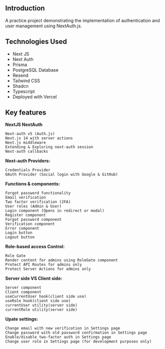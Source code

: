 ## Introduction

A practice project demonstrating the implementation of authentication and user management using NextAuth.js.


## Technologies Used
- Next JS
- Next Auth
- Prisma
- PostgreSQL Database
- Resend
- Tailwind CSS
- Shadcn
- Typescript
- Deployed with Vercel


## Key features

**NextJS NextAuth**
```
Next-auth v5 (Auth.js)
Next.js 14 with server actions
Next.js middleware
Extending & Exploring next-auth session
Next-auth callbacks
```

**Next-auth Providers:**
```
Credentials Provider
OAuth Provider (Social login with Google & GitHub)
```

**Functions & components:**
```
Forgot password functionality
Email verification
Two factor verification (2FA)
User roles (Admin & User)
Login component (Opens in redirect or modal)
Register component
Forgot password component
Verification component
Error component
Login button
Logout button
```

**Role-based access Control:**
```
Role Gate
Render content for admins using RoleGate component
Protect API Routes for admins only
Protect Server Actions for admins only
```

**Server side VS Client side:**
```
Server component
Client component
useCurrentUser hook(client side use)
useRole hook(client side use)
currentUser utility(server side)
currentRole utility(server side)
```

**Upate settings:**
```
Change email with new verification in Settings page
Change password with old password confirmation in Settings page
Enable/disable two-factor auth in Settings page
Change user role in Settings page (for development purposes only)
```

